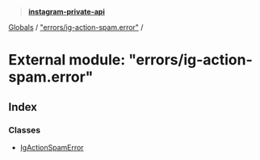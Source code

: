 > **[instagram-private-api](../README.md)**

[Globals](../globals.md) / ["errors/ig-action-spam.error"](_errors_ig_action_spam_error_.md) /

# External module: "errors/ig-action-spam.error"

## Index

### Classes

* [IgActionSpamError](../classes/_errors_ig_action_spam_error_.igactionspamerror.md)